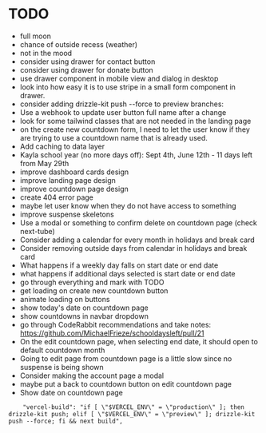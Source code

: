 # TODO

- full moon
- chance of outside recess (weather)
- not in the mood
- consider using drawer for contact button
- consider using drawer for donate button
- use drawer component in mobile view and dialog in desktop
- look into how easy it is to use stripe in a small form component in drawer.
- consider adding drizzle-kit push --force to preview branches:
- Use a webhook to update user button full name after a change
- look for some tailwind classes that are not needed in the landing page
- on the create new countdown form, I need to let the user know if they are trying to use a countdown name that is already used.
- Add caching to data layer
- Kayla school year (no more days off): Sept 4th, June 12th - 11 days left from May 29th
- improve dashboard cards design
- improve landing page design
- improve countdown page design
- create 404 error page
- maybe let user know when they do not have access to something
- improve suspense skeletons
- Use a modal or something to confirm delete on countdown page (check next-tube)
- Consider adding a calendar for every month in holidays and break card
- Consider removing outside days from calendar in holidays and break card
- What happens if a weekly day falls on start date or end date
- what happens if additional days selected is start date or end date
- go through everything and mark with TODO
- get loading on create new countdown button
- animate loading on buttons
- show today's date on countdown page
- show countdowns in navbar dropdown
- go through CodeRabbit recommendations and take notes: https://github.com/MichaelFrieze/schooldaysleft/pull/21
- On the edit countdown page, when selecting end date, it should open to default countdown month
- Going to edit page from countdown page is a little slow since no suspense is being shown
- Consider making the account page a modal
- maybe put a back to countdown button on edit countdown page
- Show date on countdown page

```
    "vercel-build": "if [ \"$VERCEL_ENV\" = \"production\" ]; then drizzle-kit push; elif [ \"$VERCEL_ENV\" = \"preview\" ]; drizzle-kit push --force; fi && next build",
```
